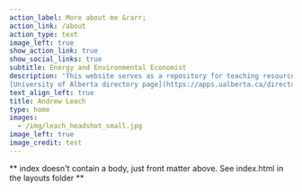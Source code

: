 ```yaml
---
action_label: More about me &rarr;
action_link: /about
action_type: text
image_left: true
show_action_link: true
show_social_links: true
subtitle: Energy and Environmental Economist
description: 'This website serves as a repository for teaching resources, [opinion writing](opinion) include my [Frog Blog](http://andrewleach.ca), and [data visualization projects](project) including a [weekly energy charts](charts) feature.<br>More information is available via my 
[University of Alberta directory page](https://apps.ualberta.ca/directory/person/aleach), my [resume (PDF)](about/leach_resume.pdf) or more detailed [academic CV (PDF)](https://drive.google.com/file/d/0B4MfHt9adA0YUkxHcllMelVDS1k/view), and my [conflict of interest disclosure](http://andrewleach.ca/conflict-of-interest-disclosure/).<br>Cover photo credit: [Alex Tetrault](https://www.instagram.com/tetreaultaj/?hl=en).'
text_align_left: true
title: Andrew Leach
type: home
images:
  - /img/leach_headshot_small.jpg
image_left: true
image_credit: test
---
```


** index doesn't contain a body, just front matter above.
See index.html in the layouts folder **
